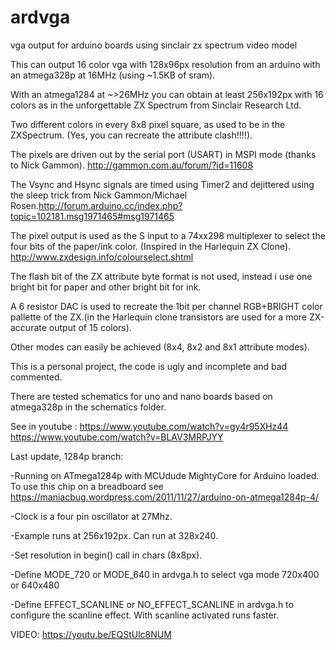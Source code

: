 # ardvga
vga output for arduino boards using sinclair zx spectrum video model

This can output 16 color vga with 128x96px resolution from an arduino with an atmega328p at 16MHz (using ~1.5KB of sram).

With an atmega1284 at ~>26MHz you can obtain at least 256x192px with 16 colors as in the unforgettable ZX Spectrum from Sinclair Research Ltd.

Two different colors in every 8x8 pixel square, as used to be in the ZXSpectrum. (Yes, you can recreate the attribute clash!!!!).

The pixels are driven out by the serial port (USART) in MSPI mode (thanks to Nick Gammon). http://gammon.com.au/forum/?id=11608

The Vsync and Hsync signals are timed using Timer2 and dejittered using the sleep trick from Nick Gammon/Michael Rosen.http://forum.arduino.cc/index.php?topic=102181.msg1971465#msg1971465

The pixel output is used as the S input to a 74xx298 multiplexer to select the four bits of the paper/ink color. (Inspired in the Harlequin ZX Clone). http://www.zxdesign.info/colourselect.shtml

The flash bit of the ZX attribute byte format is not used, instead i use one bright bit for paper and other bright bit for ink.

A 6 resistor DAC is used to recreate the 1bit per channel RGB+BRIGHT color pallette of the ZX.(in the Harlequin clone transistors are used for a more ZX-accurate output of 15 colors).

Other modes can easily be achieved (8x4, 8x2 and 8x1 attribute modes).


This is a personal project, the code is ugly and incomplete and bad commented.


There are tested schematics for uno and nano boards based on atmega328p in the schematics folder.

 See in youtube :
 https://www.youtube.com/watch?v=gy4r95XHz44
 https://www.youtube.com/watch?v=BLAV3MRPJYY
 
 Last update, 1284p branch: 
 
 -Running on ATmega1284p with MCUdude MightyCore for Arduino loaded. To use this chip on a breadboard see https://maniacbug.wordpress.com/2011/11/27/arduino-on-atmega1284p-4/
 
 -Clock is a four pin oscillator at 27Mhz.
 
 -Example runs at 256x192px. Can run at 328x240.
 
 -Set resolution in begin() call in chars (8x8px).
 
 -Define MODE_720 or MODE_640 in ardvga.h to select vga mode 720x400 or 640x480
 
 -Define EFFECT_SCANLINE or NO_EFFECT_SCANLINE in ardvga.h to configure the scanline effect. With scanline activated runs faster.
 
VIDEO: https://youtu.be/EQStUlc8NUM
